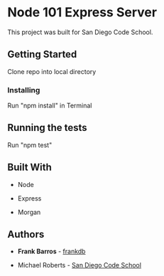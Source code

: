 # Node 101 Express Server

This project was built for San Diego Code School.

## Getting Started

Clone repo into local directory

### Installing

Run "npm install" in Terminal

## Running the tests

Run "npm test"

## Built With

- Node

- Express

- Morgan

## Authors

- **Frank Barros** - [frankdb](https://github.com/frankdb)

- Michael Roberts - [San Diego Code School](https://github.com/SanDiegoCodeSchool)
